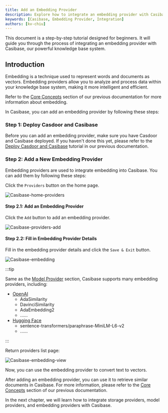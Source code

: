 ```yaml
---
title: Add an Embedding Provider
description: Explore how to integrate an embedding provider with Casibase.
keywords: [Casibase, Embedding Provider, Integration]
authors: [kv-chiu]
---
```


This document is a step-by-step tutorial designed for beginners. It will guide you through the process of integrating an embedding provider with Casibase, our powerful knowledge base system.

## Introduction

Embedding is a technique used to represent words and documents as vectors. Embedding providers allow you to analyze and process data within your knowledge base system, making it more intelligent and efficient.

Refer to the [Core Concepts](../basic/core-concepts) section of our previous documentation for more information about embedding.

In Casibase, you can add an embedding provider by following these steps:

### Step 1: Deploy Casdoor and Casibase

Before you can add an embedding provider, make sure you have Casdoor and Casibase deployed. If you haven't done this yet, please refer to the [Deploy Casdoor and Casibase](./deploy-casdoor-and-casibase) tutorial in our previous documentation.

### Step 2: Add a New Embedding Provider

Embedding providers are used to integrate embedding into Casibase. You can add them by following these steps:

Click the `Providers` button on the home page.

![Casibase-home-providers](/img/walkthrough-guides/casibase-home-providers.png)

#### Step 2.1: Add an Embedding Provider

Click the `Add` button to add an embedding provider.

![Casibase-providers-add](/img/walkthrough-guides/casibase-providers-add.png)

#### Step 2.2: Fill in Embedding Provider Details

Fill in the embedding provider details and click the `Save & Exit` button.

![Casibase-embedding](/img/walkthrough-guides/casibase-embedding-form.png)

:::tip

Same as the [Model Provider](./add-a-model-provider) section, Casibase supports many embedding providers, including:

- [OpenAI](https://openai.com/)
  - AdaSimilarity
  - DavinciSimilarity
  - AdaEmbedding2
  - ......
- [Hugging Face](https://huggingface.co/)
  - sentence-transformers/paraphrase-MiniLM-L6-v2
  - ......

:::

Return providers list page:

![Casibase-embedding-view](/img/walkthrough-guides/casibase-embedding-view.png)

Now, you can use the embedding provider to convert text to vectors.

After adding an embedding provider, you can use it to retrieve similar documents in Casibase. For more information, please refer to the [Core Concepts](../basic/core-concepts) section of our previous documentation.

In the next chapter, we will learn how to integrate storage providers, model providers, and embedding providers with Casibase.
